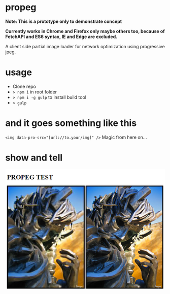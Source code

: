 # propeg
**Note: This is a prototype only to demonstrate concept**

**Currently works in Chrome and Firefox only maybe others too, because of FetchAPI and ES6 syntax, IE and Edge are excluded.**

A client side partial image loader for network optimization using progressive jpeg.

# usage

 - Clone repo
 - `> npm i` in root folder
 - `> npm i -g gulp` to install build tool
 - `> gulp`

# and it goes something like this
`<img data-pro-src="[url://to.your/img]" />`
Magic from here on...

# show and tell
![alt tag](https://raw.githubusercontent.com/rangeoshun/propeg/master/readme-img.png)